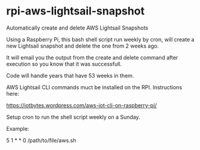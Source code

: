 # rpi-aws-lightsail-snapshot
Automatically create and delete AWS Lightsail Snapshots

Using a Raspberry Pi, this bash shell script run weekly by cron, will create a new Lightsail snapshot and delete the one from 2 weeks ago.

It will email you the output from the create and delete command after execution so you know that it was successfull.

Code will handle years that have 53 weeks in them.

AWS Lightsail CLI commands muct be installed on the RPI. Instructions here:

https://iotbytes.wordpress.com/aws-iot-cli-on-raspberry-pi/

Setup cron to run the shell script weekly on a Sunday.

Example:

5 1 * * 0 /path/to/file/aws.sh


